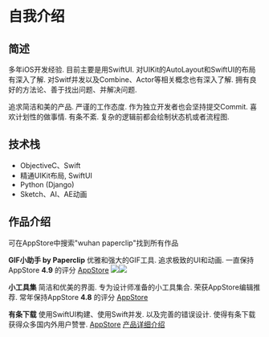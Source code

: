 # 自我介绍

## 简述
多年iOS开发经验. 目前主要是用SwiftUI. 
对UIKit的AutoLayout和SwiftUI的布局有深入了解. 
对Switf并发以及Combine、Actor等相关概念也有深入了解.
拥有良好的方法论、善于找出问题、并解决问题.

追求简洁和美的产品.
严谨的工作态度. 作为独立开发者也会坚持提交Commit.
喜欢计划性的做事情. 有条不紊. 复杂的逻辑前都会绘制状态机或者流程图.

## 技术栈
* ObjectiveC、Swift
* 精通UIKit布局, SwiftUI
* Python (Django)
* Sketch、AI、AE动画

## 作品介绍
可在AppStore中搜索"wuhan paperclip"找到所有作品

**GIF小助手 by Paperclip**
优雅和强大的GIF工具. 追求极致的UI和动画. 一直保持AppStore **4.9** 的评分
[AppStore](https://apps.apple.com/cn/app/id1560048250)
![](./giftools1.png)![](./giftools2.png)

**小工具集**
简洁和优美的界面. 专为设计师准备的小工具集合. 荣获AppStore编辑推荐. 常年保持AppStore **4.8** 的评分
[AppStore](https://apps.apple.com/cn/app/id1598039450)

**有条下载**
使用SwiftUI构建、使用Swift并发. 以及完善的错误设计. 使得有条下载获得众多国内外用户赞誉.
[AppStore](https://apps.apple.com/cn/app/id6444547767)
[产品详细介绍](http://paperclipglobal.com/lineget/about/)

